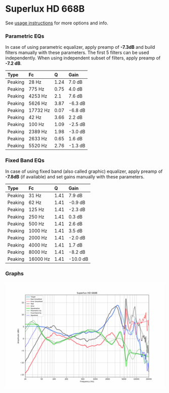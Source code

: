 # Superlux HD 668B
See [usage instructions](https://github.com/jaakkopasanen/AutoEq#usage) for more options and info.

### Parametric EQs
In case of using parametric equalizer, apply preamp of **-7.3dB** and build filters manually
with these parameters. The first 5 filters can be used independently.
When using independent subset of filters, apply preamp of **-7.2 dB**.

| Type    | Fc       |    Q | Gain    |
|:--------|:---------|:-----|:--------|
| Peaking | 28 Hz    | 1.24 | 7.0 dB  |
| Peaking | 775 Hz   | 0.75 | 4.0 dB  |
| Peaking | 4253 Hz  | 2.1  | 7.6 dB  |
| Peaking | 5626 Hz  | 3.87 | -6.3 dB |
| Peaking | 17732 Hz | 0.07 | -6.8 dB |
| Peaking | 42 Hz    | 3.66 | 2.2 dB  |
| Peaking | 100 Hz   | 1.09 | -2.5 dB |
| Peaking | 2389 Hz  | 1.98 | -3.0 dB |
| Peaking | 2633 Hz  | 0.65 | 1.6 dB  |
| Peaking | 5520 Hz  | 2.76 | -1.3 dB |

### Fixed Band EQs
In case of using fixed band (also called graphic) equalizer, apply preamp of **-7.8dB**
(if available) and set gains manually with these parameters.

| Type    | Fc       |    Q | Gain     |
|:--------|:---------|:-----|:---------|
| Peaking | 31 Hz    | 1.41 | 7.9 dB   |
| Peaking | 62 Hz    | 1.41 | -0.9 dB  |
| Peaking | 125 Hz   | 1.41 | -2.3 dB  |
| Peaking | 250 Hz   | 1.41 | 0.3 dB   |
| Peaking | 500 Hz   | 1.41 | 2.6 dB   |
| Peaking | 1000 Hz  | 1.41 | 3.5 dB   |
| Peaking | 2000 Hz  | 1.41 | -2.0 dB  |
| Peaking | 4000 Hz  | 1.41 | 1.7 dB   |
| Peaking | 8000 Hz  | 1.41 | -8.2 dB  |
| Peaking | 16000 Hz | 1.41 | -10.0 dB |

### Graphs
![](./Superlux%20HD%20668B.png)